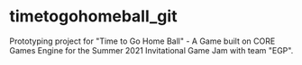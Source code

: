 # timetogohomeball_git
Prototyping project for "Time to Go Home Ball" - A Game built on CORE Games Engine for the Summer 2021 Invitational Game Jam with team "EGP".
